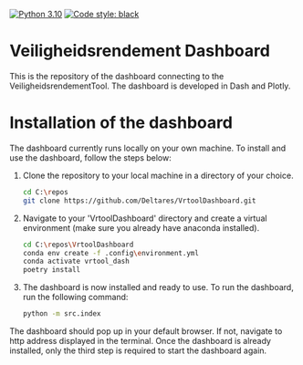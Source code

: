[![Python 3.10](https://img.shields.io/badge/Python-3.10-blue.svg)](https://www.python.org/downloads/release/python-3109/)
[![Code style: black](https://img.shields.io/badge/code%20style-black-000000.svg)](https://github.com/psf/black)


# Veiligheidsrendement Dashboard #

This is the repository of the dashboard connecting to the VeiligheidsrendementTool. The dashboard is developed in Dash and Plotly.




# Installation of the dashboard #

The dashboard currently runs locally on your own machine. To install and use the dashboard, follow the steps below:

1. Clone the repository to your local machine in a directory of your choice.
    ```bash
    cd C:\repos
    git clone https://github.com/Deltares/VrtoolDashboard.git
    ```

2. Navigate to your 'VrtoolDashboard' directory and create a virtual environment (make sure you already have anaconda installed).
    ```bash
    cd C:\repos\VrtoolDashboard
    conda env create -f .config\environment.yml
    conda activate vrtool_dash
    poetry install
    ```
   
3. The dashboard is now installed and ready to use. To run the dashboard, run the following command:

   ```bash
   python -m src.index
   ```

The dashboard should pop up in your default browser. If not, navigate to http address displayed in the terminal.
Once the dashboard is already installed, only the third step is required to start the dashboard again.





